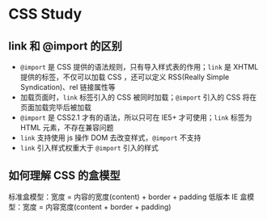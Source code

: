 # CSS Study

## link 和 @import 的区别

- `@import` 是 CSS 提供的语法规则，只有导入样式表的作用；`link` 是 XHTML 提供的标签，不仅可以加载 CSS ，还可以定义 RSS(Really Simple Syndication)、rel 链接属性等
- 加载页面时，`link` 标签引入的 CSS 被同时加载；`@import` 引入的 CSS 将在页面加载完毕后被加载
- `@import` 是 CSS2.1 才有的语法，所以只可在 IE5+ 才可使用；`link` 标签为 HTML 元素，不存在兼容问题
- `link` 支持使用 js 操作 DOM 去改变样式，`@import` 不支持
- `link` 引入样式权重大于 `@import` 引入的样式

## 如何理解 CSS 的盒模型

标准盒模型：宽度 = 内容的宽度(content) + border + padding 
低版本 IE 盒模型：宽度 = 内容宽度(content + border + padding)

